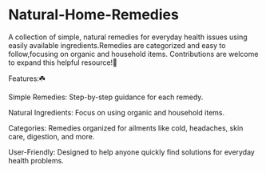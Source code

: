 # Natural-Home-Remedies
A collection of simple, natural remedies for everyday health issues using easily available ingredients.Remedies are categorized and easy to follow,focusing on organic and household items. Contributions are welcome to expand this helpful resource!🌿
<br> 


Features:☘️
<br> 

Simple Remedies: Step-by-step guidance for each remedy.
<br> 

Natural Ingredients: Focus on using organic and household items.
<br> 

Categories: Remedies organized for ailments like cold, headaches, skin care, digestion, and more.
<br>

User-Friendly: Designed to help anyone quickly find solutions for everyday health problems.
